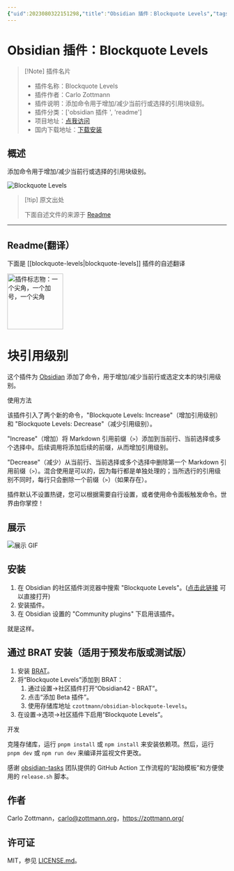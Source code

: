 ```yaml
---
{"uid":2023080322151298,"title":"Obsidian 插件：Blockquote Levels","tags":["obsidian插件","readme"],"description":"添加命令用于增加/减少当前行或选择的引用块级别。","author":"AI","type":"readme","draft":false,"editable":false,"modified":20230101000000,"dg-publish":true,"permalink":"/lake-of-knowledge/10-obsidian/obsidian/readme/blockquote-levels-readme/","dgPassFrontmatter":true}
---
```



# Obsidian 插件：Blockquote Levels

> [!Note] 插件名片
> - 插件名称：Blockquote Levels
> - 插件作者：Carlo Zottmann
> - 插件说明：添加命令用于增加/减少当前行或选择的引用块级别。
> - 插件分类：['obsidian 插件 ', 'readme']
> - 项目地址：[点我访问](https://github.com/czottmann/obsidian-blockquote-levels)
> - 国内下载地址：[下载安装](https://pkmer.cn/products/plugin/pluginMarket/?blockquote-levels)

## 概述

添加命令用于增加/减少当前行或选择的引用块级别。

![Blockquote Levels](https://cdn.pkmer.cn/covers/blockquote-levels_new.gif!pkmer)

> [!tip] 原文出处
>
>下面自述文件的来源于 [Readme](https://ghproxy.net/https://raw.githubusercontent.com/czottmann/obsidian-blockquote-levels/main/README.md)
>

---

## Readme(翻译）

下面是 [[blockquote-levels\|blockquote-levels]] 插件的自述翻译

<img src="https://raw.githubusercontent.com/czottmann/obsidian-blockquote-levels/main/readme-assets/blockquote-levels-256.png" height="128" alt="插件标志物：一个尖角，一个加号，一个尖角">

# 块引用级别

这个插件为 [Obsidian](https://obsidian.md) 添加了命令，用于增加/减少当前行或选定文本的块引用级别。

使用方法

该插件引入了两个新的命令，"Blockquote Levels: Increase"（增加引用级别）和 "Blockquote Levels: Decrease"（减少引用级别）。

"Increase"（增加）将 Markdown 引用前缀（`>`）添加到当前行、当前选择或多个选择中。后续调用将添加后续的前缀，从而增加引用级别。

"Decrease"（减少）从当前行、当前选择或多个选择中删除第一个 Markdown 引用前缀（`>`）。混合使用是可以的，因为每行都是单独处理的；当所选行的引用级别不同时，每行只会删除一个前缀（`>`）（如果存在）。

插件默认不设置热键，您可以根据需要自行设置，或者使用命令面板触发命令。世界由你掌控！

## 展示

![展示 GIF](https://raw.githubusercontent.com/czottmann/obsidian-blockquote-levels/main/readme-assets/showcase.gif)

## 安装

1. 在 Obsidian 的社区插件浏览器中搜索 "Blockquote Levels"。([点击此链接](https://obsidian.md/plugins?id=zottmann) 可以直接打开)
2. 安装插件。
3. 在 Obsidian 设置的 "Community plugins" 下启用该插件。

就是这样。

## 通过 BRAT 安装（适用于预发布版或测试版）

1. 安装 [BRAT](https://github.com/TfTHacker/obsidian42-brat)。
2. 将“Blockquote Levels”添加到 BRAT：
    1. 通过设置→社区插件打开“Obsidian42 - BRAT”。
    2. 点击“添加 Beta 插件”。
    3. 使用存储库地址 `czottmann/obsidian-blockquote-levels`。
3. 在设置→选项→社区插件下启用“Blockquote Levels”。

开发

克隆存储库，运行 `pnpm install` 或 `npm install` 来安装依赖项。然后，运行 `pnpm dev` 或 `npm run dev` 来编译并监视文件更改。

感谢 [obsidian-tasks](https://github.com/obsidian-tasks-group/obsidian-tasks) 团队提供的 GitHub Action 工作流程的“起始模板”和方便使用的 `release.sh` 脚本。

## 作者

Carlo Zottmann，<carlo@zottmann.org>，<https://zottmann.org/>

## 许可证

MIT，参见 [LICENSE.md](https://github.com/czottmann/obsidian-blockquote-levels/blob/main/LICENSE.md)。
